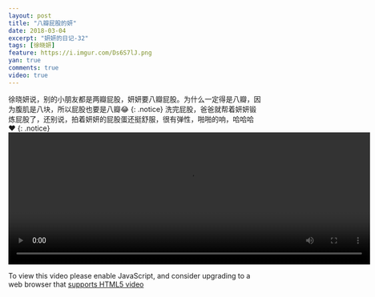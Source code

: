 ```yaml
---
layout: post
title: "八瓣屁股的妍"
date: 2018-03-04
excerpt: "妍妍的日记-32"
tags: [徐晓妍]
feature: https://i.imgur.com/Ds6S7lJ.png
yan: true
comments: true
video: true
---
```

徐晓妍说，别的小朋友都是两瓣屁股，妍妍要八瓣屁股。为什么一定得是八瓣，因为腹肌是八块，所以屁股也要是八瓣😂
{: .notice}
洗完屁股，爸爸就帮着妍妍锻炼屁股了，还别说，拍着妍妍的屁股蛋还挺舒服，很有弹性，啪啪的响，哈哈哈❤️
{: .notice}
<video id="my-video" class="video-js vjs-16-9 clipboard" controls preload="auto" width="722" height="264" data-setup="{}">
    <source src="{{ site.staticUrl }}/yanyan/video/dapigu.mp4" type='video/mp4'>
    <p class="vjs-no-js">
      To view this video please enable JavaScript, and consider upgrading to a web browser that
      <a href="http://videojs.com/html5-video-support/" target="_blank">supports HTML5 video</a>
    </p>
</video>
